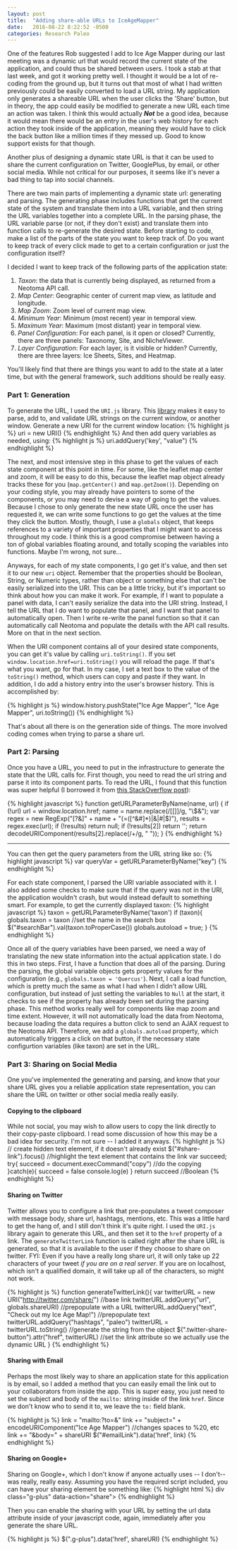 ```yaml
---
layout: post
title:  "Adding share-able URLs to IceAgeMapper"
date:   2016-08-22 8:22:52 -0500
categories: Research Paleo
---
```

One of the features Rob suggested I add to Ice Age Mapper during our last meeting was a dynamic url that would record the current state of the application, and could thus be shared between users. I took a stab at that last week, and got it working pretty well.  I thought it would be a lot of re-coding from the ground up, but it turns out that most of what I had written previously could be easily converted to load a URL string.  My application only generates a shareable URL when the user clicks the 'Share' button, but in theory, the app could easily be modified to generate a new URL each time an action was taken.  I think this would actually ***Not*** be a good idea, because it would mean there would be an entry in the user's web history for each action they took inside of the application, meaning they would have to click the back button like a million times if they messed up.  Good to know support exists for that though.

Another plus of designing a dynamic state URL is that it can be used to share the current configuration on Twitter, GooglePlus, by email, or other social media.  While not critical for our purposes, it seems like it's never a bad thing to tap into social channels.

There are two main parts of implementing a dynamic state url: generating and parsing.  The generating phase includes functions that get the current state of the system and translate them into a URL variable, and then string the URL variables together into a complete URL.  In the parsing phase, the URL variable parse (or not, if they don't exist) and translate them into function calls to re-generate the desired state.  Before starting to code, make a list of the parts of the state you want to keep track of.  Do you want to keep track of every click made to get to a certain configuration or just the configuration itself?

I decided I want to keep track of the following parts of the application state:  

1.  *Taxon*: the data that is currently being displayed, as returned from a Neotoma API call.
2.  *Map Center*: Geographic center of current map view, as latitude and longitude.
3.  *Map Zoom*: Zoom level of current map view.
4.  *Minimum Year*: Minimum (most recent) year in temporal view.
5.  *Maximum Year*: Maximum (most distant) year in temporal view.
6.  *Panel Configuration*: For each panel, is it open or closed?  Currently, there are three panels: Taxonomy, Site, and NicheViewer.
7.  *Layer Configuration*:  For each layer, is it visible or hidden?  Currently, there are three layers: Ice Sheets, Sites, and Heatmap.

You'll likely find that there are things you want to add to the state at a later time, but with the general framework, such additions should be really easy.

### Part 1: Generation
To generate the URL, I used the ```URI.js``` library.  This [library](https://medialize.github.io/URI.js/) makes it easy to parse, add to, and validate URL strings on the current window, or another window.  Generate a new URI for the current window location:
{% highlight js %}
  uri = new URI()
{% endhighlight %}
And then add query variables as needed, using:
{% highlight js %}
  uri.addQuery('key', "value")
{% endhighlight %}

The next, and most intensive step in this phase to get the values of each state component at this point in time.  For some, like the leaflet map center and zoom, it will be easy to do this, because the leaflet map object already tracks these for you (```map.getCenter()``` and ```map.getZoom()```).  Depending on your coding style, you may already have pointers to some of the components, or you may need to devise a way of going to get the values.  Because I chose to only generate the new state URL once the user has requested it, we can write some functions to go get the values at the time they click the button. Mostly, though, I use a ```globals``` object, that keeps references to a variety of important properties that I might want to access throughout my code.  I think this is a good compromise between having a ton of global variables floating around, and totally scoping the variables into functions.  Maybe I'm wrong, not sure...

Anyways, for each of my state components, I go get it's value, and then set it to our new ```uri``` object.  Remember that the properties should be Boolean, String, or Numeric types, rather than object or something else that can't be easily serialized into the URI.  This can be a little tricky, but it's important so think about how you can make it work.  For example, if I want to populate a panel with data, I can't easily serialize the data into the URI string.  Instead, I tell the URL that I do want to populate that panel, and I want that panel to automatically open.  Then I write re-write the panel function so that it can automatically call Neotoma and populate the details with the API call results. More on that in the next section.

When the URI component contains all of your desired state components, you can get it's value by calling ```uri.toString()```.  If you set ```window.location.href=uri.toString()``` you will reload the page.  If that's what you want, go for that.  In my case, I set a text box to the value of the ```toString()``` method, which users can copy and paste if they want. In addition, I do add a history entry into the user's browser history.  This is accomplished by:

{% highlight js %}
  window.history.pushState("Ice Age Mapper", "Ice Age Mapper", uri.toString())
{% endhighlight %}

That's about all there is on the generation side of things.  The more involved coding comes when trying to parse a share url.

### Part 2: Parsing
Once you have a URL, you need to put in the infrastructure to generate the state that the URL calls for.  First though, you need to read the url string and parse it into its component parts.  To read the URL, I found that this function was super helpful (I borrowed it from [this StackOverflow post](http://stackoverflow.com/questions/901115/how-can-i-get-query-string-values-in-javascript)):

{% highlight javascript %}
  function getURLParameterByName(name, url) {
      if (!url) url = window.location.href;
      name = name.replace(/[\[\]]/g, "\\$&");
      var regex = new RegExp("[?&]" + name + "(=([^&#]*)|&|#|$)"),
          results = regex.exec(url);
      if (!results) return null;
      if (!results[2]) return '';
      return decodeURIComponent(results[2].replace(/\+/g, " "));
  }
{% endhighlight %}

***
You can then get the query parameters from the URL string like so:
{% highlight javascript %}
  var queryVar = getURLParameterByName("key")
{% endhighlight %}

For each state component, I parsed the URI variable associated with it.  I also added some checks to make sure that if the query was not in the URI, the application wouldn't crash, but would instead default to something smart.  For example, to get the currently displayed taxon:
{% highlight javascript %}
  taxon = getURLParameterByName('taxon')
  if (taxon){
    globals.taxon = taxon
    //set the name in the search box
    $("#searchBar").val(taxon.toProperCase())
    globals.autoload = true;
  }
{% endhighlight %}

Once all of the query variables have been parsed, we need a way of translating the new state information into the actual application state.  I do this in two steps.  First, I have a function that does all of the parsing.  During the parsing, the global variable objects gets property values for the configuration (e.g., ```globals.taxon = 'Quercus'```).  Next, I call a load function, which is pretty much the same as what I had when I didn't allow URL configuration, but instead of just setting the variables to ```Null``` at the start, it checks to see if the property has already been set during the parsing phase.  This method works really well for components like map zoom and time extent.  However, it will not automatically load the data from Neotoma, because loading the data requires a button click to send an AJAX request to the Neotoma API.  Therefore, we add a ```globals.autoload``` property, which automatically triggers a click on that button, if the necessary state configurtion variables (like taxon) are set in the URL.  


### Part 3:  Sharing on Social Media
One you've implemented the generating and parsing, and know that your share URL gives you a reliable application state representation, you can share the URL on twitter or other social media really easily.  
#### Copying to the clipboard
While not social, you may wish to allow users to copy the link directly to their copy-paste clipboard.  I read some discussion of how this may be a bad idea for security.  I'm not sure -- I added it anyways.
{% highlight js %}
// create hidden text element, if it doesn't already exist
$("#share-link").focus() //highlight the text element that contains the link
var succeed;
try{
  succeed = document.execCommand("copy") //do the copying
}catch(e){
  succeed = false
  console.log(e)
}
return succeed //Boolean
{% endhighlight %}

#### Sharing on Twitter
Twitter allows you to configure a link that pre-populates a tweet composer with message body, share url, hashtags, mentions, etc.  This was a little hard to get the hang of, and I still don't think it's quite right.  I used the ```URI.js``` library again to generate this URL, and then set it to the ```href``` property of a link.  The ```generateTwitterLink``` function is called right after the share URL is generated, so that it is available to the user if they choose to share on twitter. FYI: Even if you have a really long share url, it will only take up 22 characters of your tweet *if you are on a real server*.  If you are on localhost, which isn't a qualified domain, it will take up all of the characters, so might not work.

{% highlight js %}
function generateTwitterLink(){
  var twitterURL = new URI("http://twitter.com/share/") //base link
  twitterURL.addQuery("url", globals.shareURI) //prepopulate with a URL
  twitterURL.addQuery("text", "Check out my Ice Age Map!") //prepopulate text
  twitterURL.addQuery("hashtags", "paleo")
  twitterURL = twitterURL.toString() //generate the string from the object
  $(".twitter-share-button").attr("href", twitterURL) //set the link attribute so we actually use the dynamic URL
}
{% endhighlight %}

#### Sharing with Email
Perhaps the most likely way to share an application state for this application is by email, so I added a method that you can easily email the link out to your collaborators from inside the app. This is super easy, you just need to set the subject and body of the ```mailto:``` string inside of the link ```href```. Since we don't know who to send it to, we leave the ```to:``` field blank.

{% highlight js %}
link = "mailto:?to=&"
link += "subject=" + encodeURIComponent("Ice Age Mapper") //changes spaces to %20, etc
link += "&body=" + shareURI
$("#emailLink").data('href', link)
{% endhighlight %}

#### Sharing on Google+
Sharing on Google+, which I don't know if anyone actually uses -- I don't--  was really, really easy. Assuming you have the required script included, you can have your sharing element be something like:
{% highlight html %}
div class="g-plus" data-action="share"></div>
{% endhighlight %}

Then you can enable the sharing with your URL by setting the url data attribute inside of your javascript code, again, immediately after you generate the share URL.

{% highlight js %}
$(".g-plus").data('href', shareURI)
{% endhighlight %}
